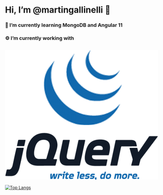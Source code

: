 # Hi, I’m **@martingallinelli** 👋

### :green_book: I’m currently learning **MongoDB** and **Angular 11**

### :gear: **I’m currently working with**


## 


[![Bootstrap](images/jquery.png)](http://github.com)

[![Top Langs](https://github-readme-stats.vercel.app/api/top-langs/?username=martingallinelli&layout=compact)](https://github.com/anuraghazra/github-readme-stats)


<!---
martingallinelli/martingallinelli is a ✨ special ✨ repository because its `README.md` (this file) appears on your GitHub profile.
You can click the Preview link to take a look at your changes.
--->
